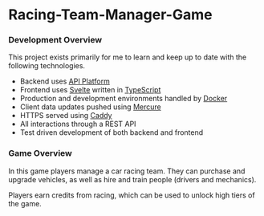 Racing-Team-Manager-Game
===

### Development Overview

This project exists primarily for me to learn and keep up to date with the following technologies.

- Backend uses [API Platform](https://api-platform.com)
- Frontend uses [Svelte](https://svelte.dev) written in [TypeScript](https://www.typescriptlang.org)
- Production and development environments handled by [Docker](https://docker.com)
- Client data updates pushed using [Mercure](https://mercure.rocks)
- HTTPS served using [Caddy](https://caddyserver.com)
- All interactions through a REST API
- Test driven development of both backend and frontend 

### Game Overview

In this game players manage a car racing team.
They can purchase and upgrade vehicles,
as well as hire and train people (drivers and mechanics).

Players earn credits from racing, which can be used to unlock high tiers of the game.
